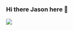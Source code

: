 ### Hi there Jason here 👋

<!--
**TheRealJd3/TheRealJD3** is a ✨ _special_ ✨ repository because its `README.md` (this file) appears on your GitHub profile.

Here are some ideas to get you started:

* 🌱 I’m currently learning C++...
* 👯 I’m looking to collaborate on Machine Learning projects
* 📫 How to reach me: jasonshawndsouza@gmail.com
-->

<img src='https://github-readme-stats.vercel.app/api?username=TheRealJD3&&show_icons=true&title_color=ffffff&icon_color=bb2acf&text_color=daf7dc&bg_color=151515'>
